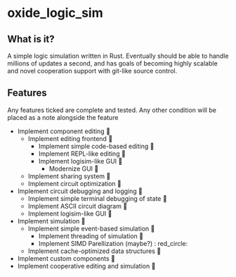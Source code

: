# oxide_logic_sim

## What is it?
A simple logic simulation written in Rust. Eventually should be able to handle millions of updates a second, and has goals of becoming highly scalable
and novel cooperation support with git-like source control.

## Features 
Any features ticked are complete and tested. Any other condition will be placed as a note alongside the feature
- Implement component editing :red_circle:
  - Implement editing frontend :red_circle:
    - Implement simple code-based editing :red_circle:
    - Implement REPL-like editing :red_circle:
    - Implement logisim-like GUI :red_circle:
      - Modernize GUI :red_circle:
  - Implement sharing system :red_circle:
  - Implement circuit optimization :red_circle:
- Implement circuit debugging and logging :red_circle:
  - Implement simple terminal debugging of state :red_circle:
  - Implement ASCII circuit diagram :red_circle:
  - Implement logisim-like GUI :red_circle:
- Implement simulation :red_circle:
  - Implement simple event-based simulation :red_circle:
    - Implement threading of simulation :red_circle:
    - Implement SIMD Parellization (maybe?) : red_circle:
  - Implement cache-optimized data structures :red_circle:
- Implement custom components :red_circle:
- Implement cooperative editing and simulation :red_circle:
